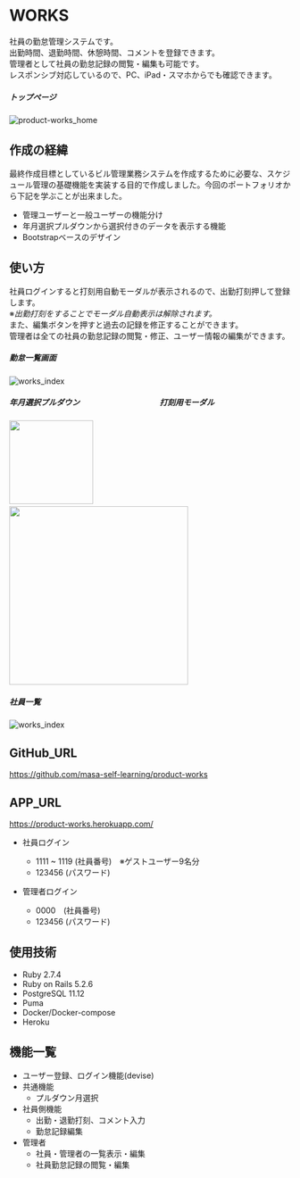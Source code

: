 # WORKS
社員の勤怠管理システムです。  
出勤時間、退勤時間、休憩時間、コメントを登録できます。  
管理者として社員の勤怠記録の閲覧・編集も可能です。  
レスポンシブ対応しているので、PC、iPad・スマホからでも確認できます。

##### トップページ
![product-works_home](https://user-images.githubusercontent.com/78526536/128114093-84301c21-1698-4c54-ab30-232fd1245bd8.png)

## 作成の経緯
最終作成目標としているビル管理業務システムを作成するために必要な、スケジュール管理の基礎機能を実装する目的で作成しました。今回のポートフォリオから下記を学ぶことが出来ました。
- 管理ユーザーと一般ユーザーの機能分け
- 年月選択プルダウンから選択付きのデータを表示する機能
- Bootstrapベースのデザイン

## 使い方
社員ログインすると打刻用自動モーダルが表示されるので、出勤打刻押して登録します。  
※*出勤打刻をすることでモーダル自動表示は解除されます。*  
また、編集ボタンを押すと過去の記録を修正することができます。  
管理者は全ての社員の勤怠記録の閲覧・修正、ユーザー情報の編集ができます。

##### 勤怠一覧画面
![works_index](https://user-images.githubusercontent.com/78526536/129916335-5378f5a2-e90f-41ff-8b1e-f6731be0d330.png)

##### 年月選択プルダウン　　　　　　　　　　    打刻用モーダル
<img src="https://user-images.githubusercontent.com/78526536/129916896-ec239603-8ac1-420b-9a4f-75eca5e5f7f3.png" width="150">　　　　　　　　
<img src="https://user-images.githubusercontent.com/78526536/129915872-2007edd2-200b-4de3-8f6d-2b5b9a293ff3.png" width="320x320">

##### 社員一覧
![works_index](https://user-images.githubusercontent.com/78526536/129918238-0d3739b5-adec-4bbd-ac1d-2eb3b6c3e307.png)
## GitHub_URL
https://github.com/masa-self-learning/product-works
## APP_URL
https://product-works.herokuapp.com/

 - 社員ログイン
    - 1111 ~ 1119  (社員番号)　※ゲストユーザー9名分
    - 123456 (パスワード)

- 管理者ログイン
  - 0000&ensp;&ensp;(社員番号)
  - 123456 (パスワード)

## 使用技術
- Ruby 2.7.4
- Ruby on Rails 5.2.6
- PostgreSQL 11.12
- Puma
- Docker/Docker-compose
- Heroku

## 機能一覧
- ユーザー登録、ログイン機能(devise)
- 共通機能
  - プルダウン月選択
- 社員側機能
  - 出勤・退勤打刻、コメント入力
  - 勤怠記録編集
- 管理者
  - 社員・管理者の一覧表示・編集
  - 社員勤怠記録の閲覧・編集
